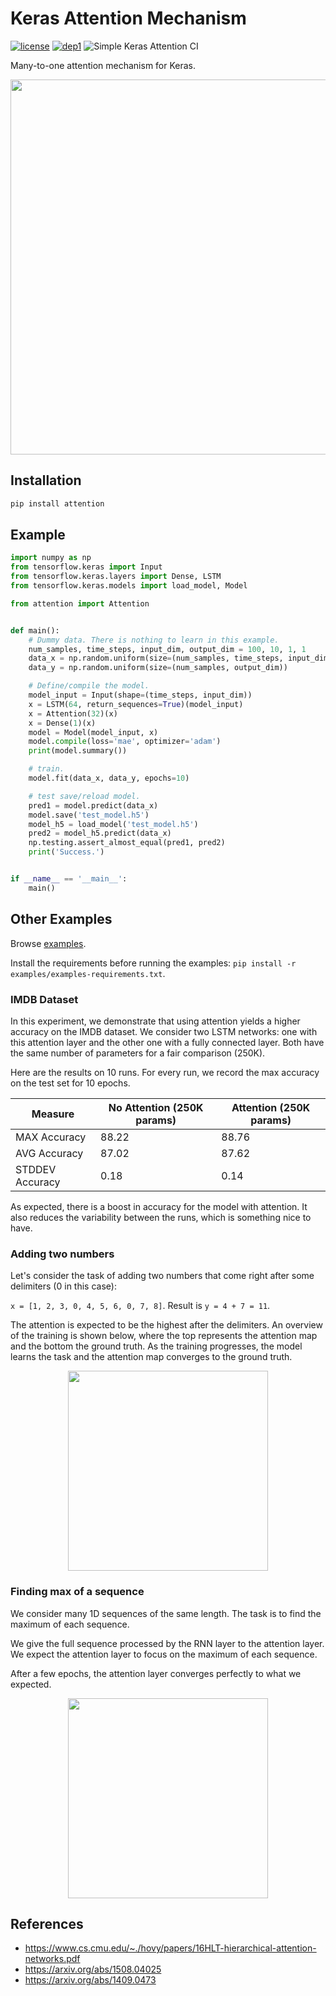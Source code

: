 # Keras Attention Mechanism
[![license](https://img.shields.io/badge/License-Apache_2.0-brightgreen.svg)](https://github.com/philipperemy/keras-attention-mechanism/blob/master/LICENSE) [![dep1](https://img.shields.io/badge/Tensorflow-2.0+-brightgreen.svg)](https://www.tensorflow.org/)
![Simple Keras Attention CI](https://github.com/philipperemy/keras-attention-mechanism/workflows/Simple%20Keras%20Attention%20CI/badge.svg)

Many-to-one attention mechanism for Keras.

<p align="center">
  <img src="examples/equations.png" width="600">
</p>


## Installation

```bash
pip install attention
```

## Example

```python
import numpy as np
from tensorflow.keras import Input
from tensorflow.keras.layers import Dense, LSTM
from tensorflow.keras.models import load_model, Model

from attention import Attention


def main():
    # Dummy data. There is nothing to learn in this example.
    num_samples, time_steps, input_dim, output_dim = 100, 10, 1, 1
    data_x = np.random.uniform(size=(num_samples, time_steps, input_dim))
    data_y = np.random.uniform(size=(num_samples, output_dim))

    # Define/compile the model.
    model_input = Input(shape=(time_steps, input_dim))
    x = LSTM(64, return_sequences=True)(model_input)
    x = Attention(32)(x)
    x = Dense(1)(x)
    model = Model(model_input, x)
    model.compile(loss='mae', optimizer='adam')
    print(model.summary())

    # train.
    model.fit(data_x, data_y, epochs=10)

    # test save/reload model.
    pred1 = model.predict(data_x)
    model.save('test_model.h5')
    model_h5 = load_model('test_model.h5')
    pred2 = model_h5.predict(data_x)
    np.testing.assert_almost_equal(pred1, pred2)
    print('Success.')


if __name__ == '__main__':
    main()
```

## Other Examples

Browse [examples](examples).

Install the requirements before running the examples: `pip install -r examples/examples-requirements.txt`.


### IMDB Dataset

In this experiment, we demonstrate that using attention yields a higher accuracy on the IMDB dataset. We consider two
LSTM networks: one with this attention layer and the other one with a fully connected layer. Both have the same number
of parameters for a fair comparison (250K).

Here are the results on 10 runs. For every run, we record the max accuracy on the test set for 10 epochs.


| Measure  | No Attention (250K params) | Attention (250K params) |
| ------------- | ------------- | ------------- |
| MAX Accuracy | 88.22 | 88.76 |
| AVG Accuracy | 87.02 | 87.62 |
| STDDEV Accuracy | 0.18 | 0.14 |

As expected, there is a boost in accuracy for the model with attention. It also reduces the variability between the runs, which is something nice to have.


### Adding two numbers

Let's consider the task of adding two numbers that come right after some delimiters (0 in this case):

`x = [1, 2, 3, 0, 4, 5, 6, 0, 7, 8]`. Result is `y = 4 + 7 = 11`.

The attention is expected to be the highest after the delimiters. An overview of the training is shown below, where the
top represents the attention map and the bottom the ground truth. As the training  progresses, the model learns the 
task and the attention map converges to the ground truth.

<p align="center">
  <img src="examples/attention.gif" width="320">
</p>

### Finding max of a sequence

We consider many 1D sequences of the same length. The task is to find the maximum of each sequence. 

We give the full sequence processed by the RNN layer to the attention layer. We expect the attention layer to focus on the maximum of each sequence.

After a few epochs, the attention layer converges perfectly to what we expected.

<p align="center">
  <img src="examples/readme/example.png" width="320">
</p>

## References

- https://www.cs.cmu.edu/~./hovy/papers/16HLT-hierarchical-attention-networks.pdf
- https://arxiv.org/abs/1508.04025
- https://arxiv.org/abs/1409.0473
